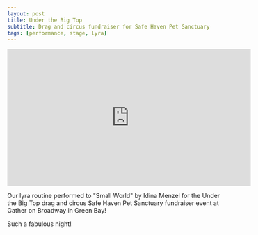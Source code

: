 ```yaml
---
layout: post
title: Under the Big Top
subtitle: Drag and circus fundraiser for Safe Haven Pet Sanctuary
tags: [performance, stage, lyra]
---
```


<iframe width="560" height="315" src="https://www.youtube.com/embed/p05nzsYetpg" frameborder="0" allow="accelerometer; autoplay; encrypted-media; gyroscope; picture-in-picture" allowfullscreen></iframe>

Our lyra routine performed to "Small World" by Idina Menzel for the Under the Big Top drag and circus Safe Haven Pet Sanctuary fundraiser event at Gather on Broadway in Green Bay!

Such a fabulous night!
